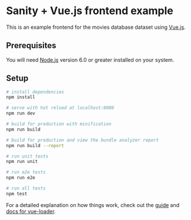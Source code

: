 Sanity + Vue.js frontend example
=== 

This is an example frontend for the movies database dataset using [Vue.js](https://vuejs.org/).

## Prerequisites
You will need [Node.js](https://nodejs.org) version 6.0 or greater installed on your system.

## Setup

``` bash
# install dependencies
npm install

# serve with hot reload at localhost:8080
npm run dev

# build for production with minification
npm run build

# build for production and view the bundle analyzer report
npm run build --report

# run unit tests
npm run unit

# run e2e tests
npm run e2e

# run all tests
npm test
```

For a detailed explanation on how things work, check out the [guide](http://vuejs-templates.github.io/webpack/) and [docs for vue-loader](http://vuejs.github.io/vue-loader).
